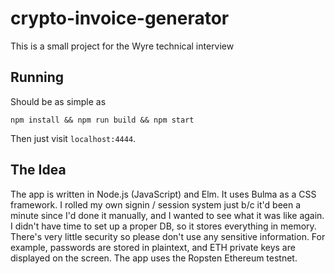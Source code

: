 # crypto-invoice-generator

This is a small project for the Wyre technical interview

## Running

Should be as simple as

```
npm install && npm run build && npm start
```

Then just visit `localhost:4444`.

## The Idea

The app is written in Node.js (JavaScript) and Elm. It uses Bulma as a CSS framework.
I rolled my own signin / session system just b/c it'd been a minute since I'd done it
manually, and I wanted to see what it was like again. I didn't have time to set up
a proper DB, so it stores everything in memory. There's very little security so please
don't use any sensitive information. For example, passwords are stored in plaintext,
and ETH private keys are displayed on the screen. The app uses the Ropsten Ethereum testnet.
